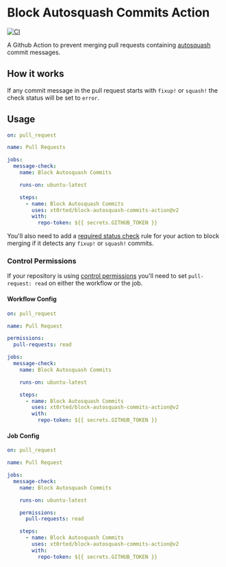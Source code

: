# Block Autosquash Commits Action

[![CI](https://github.com/xt0rted/block-autosquash-commits-action/workflows/CI/badge.svg)](https://github.com/xt0rted/block-autosquash-commits-action/actions?query=workflow%3ACI)

A Github Action to prevent merging pull requests containing [autosquash](https://git-scm.com/docs/git-rebase#git-rebase---autosquash) commit messages.

## How it works

If any commit message in the pull request starts with `fixup!` or `squash!` the check status will be set to `error`.

## Usage

```yaml
on: pull_request

name: Pull Requests

jobs:
  message-check:
    name: Block Autosquash Commits

    runs-on: ubuntu-latest

    steps:
      - name: Block Autosquash Commits
        uses: xt0rted/block-autosquash-commits-action@v2
        with:
          repo-token: ${{ secrets.GITHUB_TOKEN }}
```

You'll also need to add a [required status check](https://help.github.com/en/articles/enabling-required-status-checks) rule for your action to block merging if it detects any `fixup!` or `squash!` commits.

### Control Permissions

If your repository is using [control permissions](https://github.blog/changelog/2021-04-20-github-actions-control-permissions-for-github_token/) you'll need to set `pull-request: read` on either the workflow or the job.

#### Workflow Config

```yaml
on: pull_request

name: Pull Request

permissions:
  pull-requests: read

jobs:
  message-check:
    name: Block Autosquash Commits

    runs-on: ubuntu-latest

    steps:
      - name: Block Autosquash Commits
        uses: xt0rted/block-autosquash-commits-action@v2
        with:
          repo-token: ${{ secrets.GITHUB_TOKEN }}
```

#### Job Config

```yaml
on: pull_request

name: Pull Request

jobs:
  message-check:
    name: Block Autosquash Commits

    runs-on: ubuntu-latest

    permissions:
      pull-requests: read

    steps:
      - name: Block Autosquash Commits
        uses: xt0rted/block-autosquash-commits-action@v2
        with:
          repo-token: ${{ secrets.GITHUB_TOKEN }}
```
